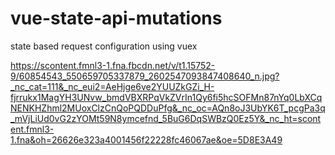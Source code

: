 # vue-state-api-mutations
state based request configuration using vuex

https://scontent.fmnl3-1.fna.fbcdn.net/v/t1.15752-9/60854543_550659705337879_2602547093847408640_n.jpg?_nc_cat=111&_nc_eui2=AeHjge6ve2YUUZkGZi_H-fjrrukx1MagYH3UNvw_bmdVBXRPqVkZVrIn1Qy6fi5hcSOFMn87nYq0LbXCqNENKHZhml2MUoxClzCnQoPQDDuPfg&_nc_oc=AQn8oJ3UbYK6T_pcgPa3q_mVjLiUd0vG2zYOMt59N8ymcefnd_5BuG6DqSWBzQ0Ez5Y&_nc_ht=scontent.fmnl3-1.fna&oh=26626e323a4001456f22228fc46067ae&oe=5D8E3A49
